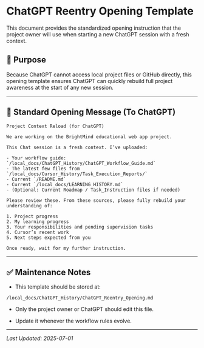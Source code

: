 
# ChatGPT Reentry Opening Template

This document provides the standardized opening instruction that the project owner will use when starting a new ChatGPT session with a fresh context.

## 📌 Purpose

Because ChatGPT cannot access local project files or GitHub directly, this opening template ensures ChatGPT can quickly rebuild full project awareness at the start of any new session.

---

## 📝 Standard Opening Message (To ChatGPT)

```
Project Context Reload (for ChatGPT)

We are working on the BrightMind educational web app project.

This Chat session is a fresh context. I’ve uploaded:

- Your workflow guide: `/local_docs/ChatGPT_History/ChatGPT_Workflow_Guide.md`
- The latest few files from `/local_docs/Cursor_History/Task_Execution_Reports/`
- Current `/README.md`
- Current `/local_docs/LEARNING_HISTORY.md`
- (Optional: Current Roadmap / Task_Instruction files if needed)

Please review these. From these sources, please fully rebuild your understanding of:

1. Project progress
2. My learning progress
3. Your responsibilities and pending supervision tasks
4. Cursor’s recent work
5. Next steps expected from you

Once ready, wait for my further instruction.
```

---

## ✅ Maintenance Notes

- This template should be stored at:

```
/local_docs/ChatGPT_History/ChatGPT_Reentry_Opening.md
```

- Only the project owner or ChatGPT should edit this file.

- Update it whenever the workflow rules evolve.

---

_Last Updated: 2025-07-01_
